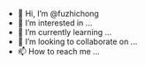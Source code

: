 - 👋 Hi, I’m @fuzhichong
- 👀 I’m interested in ...
- 🌱 I’m currently learning ...
- 💞️ I’m looking to collaborate on ...
- 📫 How to reach me ...

<!---
fuzhichong/fuzhichong is a ✨ special ✨ repository because its `README.md` (this file) appears on your GitHub profile.
You can click the Preview link to take a look at your changes.
--->
